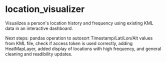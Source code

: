 # location_visualizer
Visualizes a person's location history and frequency using existing KML data in an interactive dashboard.

Next steps: pandas operation to autosort Timestamp/Lat/Lon/Alt values from KML file, check if access token is used correctly, adding HeatMapLayer, added display of locations with high frequency, and general cleaning and readibility updates.
